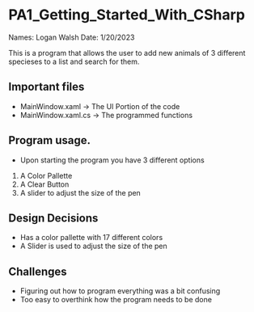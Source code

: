 # PA1_Getting_Started_With_CSharp
Names: Logan Walsh
Date: 1/20/2023

This is a program that allows the user to add new animals of 3 different specieses to a list and search for them. 

## Important files
* MainWindow.xaml -> The UI Portion of the code
* MainWindow.xaml.cs -> The programmed functions

## Program usage.
* Upon starting the program you have 3 different options
1. A Color Pallette
2. A Clear Button
3. A slider to adjust the size of the pen

## Design Decisions
* Has a color pallette with 17 different colors
* A Slider is used to adjust the size of the pen

## Challenges 
* Figuring out how to program everything was a bit confusing
* Too easy to overthink how the program needs to be done
